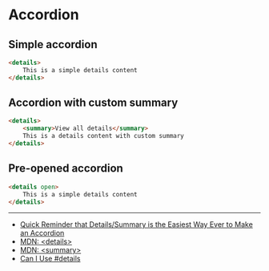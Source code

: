 # Accordion

## Simple accordion
```html
<details>
    This is a simple details content
</details>
```

## Accordion with custom summary
```html
<details>
    <summary>View all details</summary>
    This is a details content with custom summary
</details>
```

## Pre-opened accordion
```html
<details open>
    This is a simple details content
</details>
```
---

* [Quick Reminder that Details/Summary is the Easiest Way Ever to Make an Accordion](https://css-tricks.com/quick-reminder-that-details-summary-is-the-easiest-way-ever-to-make-an-accordion/)
* [MDN: &lt;details&gt;](https://developer.mozilla.org/en-US/docs/Web/HTML/Element/details)
* [MDN: &lt;summary&gt;](https://developer.mozilla.org/en-US/docs/Web/HTML/Element/summary)
* [Can I Use #details](https://caniuse.com/#feat=details)
